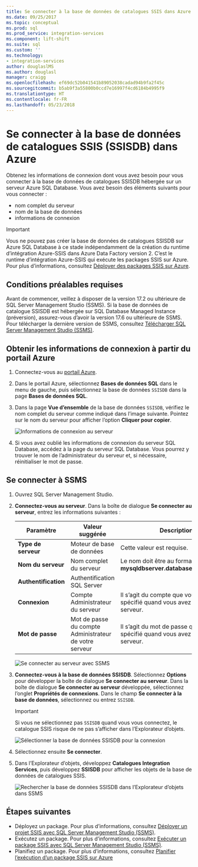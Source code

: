 ```yaml
---
title: Se connecter à la base de données de catalogues SSIS dans Azure | Microsoft Docs
ms.date: 09/25/2017
ms.topic: conceptual
ms.prod: sql
ms.prod_service: integration-services
ms.component: lift-shift
ms.suite: sql
ms.custom: ''
ms.technology:
- integration-services
author: douglaslMS
ms.author: douglasl
manager: craigg
ms.openlocfilehash: ef69dc52b041541b89052038cadad94b9fa2f45c
ms.sourcegitcommit: b5ab9f3a55800b0ccd7e16997f4cd6184b4995f9
ms.translationtype: HT
ms.contentlocale: fr-FR
ms.lasthandoff: 05/23/2018
---
```

# <a name="connect-to-the-ssis-catalog-database-ssisdb-in-azure"></a>Se connecter à la base de données de catalogues SSIS (SSISDB) dans Azure

Obtenez les informations de connexion dont vous avez besoin pour vous connecter à la base de données de catalogues SSISDB hébergée sur un serveur Azure SQL Database. Vous avez besoin des éléments suivants pour vous connecter :
- nom complet du serveur
- nom de la base de données
- informations de connexion 

> [!IMPORTANT]
> Vous ne pouvez pas créer la base de données de catalogues SSISDB sur Azure SQL Database à ce stade indépendamment de la création du runtime d’intégration Azure-SSIS dans Azure Data Factory version 2. C’est le runtime d’intégration Azure-SSIS qui exécute les packages SSIS sur Azure. Pour plus d’informations, consultez [Déployer des packages SSIS sur Azure](https://docs.microsoft.com/azure/data-factory/tutorial-create-azure-ssis-runtime-portal). 

## <a name="prerequisites"></a>Conditions préalables requises
Avant de commencer, veillez à disposer de la version 17.2 ou ultérieure de SQL Server Management Studio (SSMS). Si la base de données de catalogue SSISDB est hébergée sur SQL Database Managed Instance (préversion), assurez-vous d’avoir la version 17.6 ou ultérieure de SSMS. Pour télécharger la dernière version de SSMS, consultez [Télécharger SQL Server Management Studio (SSMS)](https://docs.microsoft.com/sql/ssms/download-sql-server-management-studio-ssms).

## <a name="get-the-connection-info-from-the-azure-portal"></a>Obtenir les informations de connexion à partir du portail Azure
1. Connectez-vous au [portail Azure](https://portal.azure.com/).
2. Dans le portail Azure, sélectionnez **Bases de données SQL** dans le menu de gauche, puis sélectionnez la base de données `SSISDB` dans la page **Bases de données SQL**. 
3. Dans la page **Vue d’ensemble** de la base de données `SSISDB`, vérifiez le nom complet du serveur comme indiqué dans l’image suivante. Pointez sur le nom du serveur pour afficher l’option **Cliquer pour copier**.

    ![Informations de connexion au serveur](media/ssis-azure-connect-to-catalog-database/server-name.png) 

4. Si vous avez oublié les informations de connexion du serveur SQL Database, accédez à la page du serveur SQL Database. Vous pourrez y trouver le nom de l’administrateur du serveur et, si nécessaire, réinitialiser le mot de passe.

## <a name="connect-with-ssms"></a>Se connecter à SSMS
1. Ouvrez SQL Server Management Studio.

2. **Connectez-vous au serveur**. Dans la boîte de dialogue **Se connecter au serveur**, entrez les informations suivantes :

   | Paramètre       | Valeur suggérée | Description | 
   | ------------ | ------------------ | ------------------------------------------------- | 
   | **Type de serveur** | Moteur de base de données | Cette valeur est requise. |
   | **Nom du serveur** | Nom complet du serveur | Le nom doit être au format suivant : **mysqldbserver.database.windows.net**. |
   | **Authentification** | Authentification SQL Server | |
   | **Connexion** | Compte Administrateur du serveur | Il s’agit du compte que vous avez spécifié quand vous avez créé le serveur. |
   | **Mot de passe** | Mot de passe du compte Administrateur de votre serveur | Il s’agit du mot de passe que vous avez spécifié quand vous avez créé le serveur. |

    ![Se connecter au serveur avec SSMS](media/ssis-azure-connect-to-catalog-database/ssisdb-connect-1.png)

3. **Connectez-vous à la base de données SSISDB**. Sélectionnez **Options** pour développer la boîte de dialogue **Se connecter au serveur**. Dans la boîte de dialogue **Se connecter au serveur** développée, sélectionnez l’onglet **Propriétés de connexions**. Dans le champ **Se connecter à la base de données**, sélectionnez ou entrez `SSISDB`.

    > [!IMPORTANT]
    > Si vous ne sélectionnez pas `SSISDB` quand vous vous connectez, le catalogue SSIS risque de ne pas s’afficher dans l’Explorateur d’objets.

    ![Sélectionner la base de données SSISDB pour la connexion](media/ssis-azure-connect-to-catalog-database/ssisdb-connect-2.png)

4. Sélectionnez ensuite **Se connecter**.

5. Dans l’Explorateur d’objets, développez **Catalogues Integration Services**, puis développez **SSISDB** pour afficher les objets de la base de données de catalogues SSIS.

    ![Rechercher la base de données SSISDB dans l’Explorateur d’objets dans SSMS](media/ssis-azure-connect-to-catalog-database/ssisdb-connect-3.png)

## <a name="next-steps"></a>Étapes suivantes
- Déployez un package. Pour plus d’informations, consultez [Déployer un projet SSIS avec SQL Server Management Studio (SSMS)](../ssis-quickstart-deploy-ssms.md).
- Exécutez un package. Pour plus d’informations, consultez [Exécuter un package SSIS avec SQL Server Management Studio (SSMS)](../ssis-quickstart-run-ssms.md).
- Planifiez un package. Pour plus d’informations, consultez [Planifier l’exécution d’un package SSIS sur Azure](ssis-azure-schedule-packages.md)
